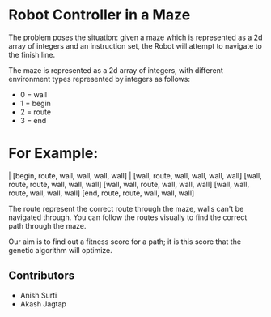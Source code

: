 # Robot Controller in a Maze
The problem poses the situation: given a maze which is represented as a 2d array of integers and an instruction set, the Robot will attempt to navigate to the finish line.

The maze is represented as a 2d array of integers, with different environment types represented by integers as follows:
 - 0 = wall 
 - 1 = begin 
 - 2 = route
 - 3 = end
 
 # For Example:
| [begin, route, wall, wall, wall, wall] |
[wall, route, wall, wall, wall, wall]
[wall, route, route, wall, wall, wall]
[wall, wall, route, wall, wall, wall]
[wall, wall, route, wall, wall, wall]
[end, route, route, wall, wall, wall]

The route represent the correct route through the maze, walls can't be navigated through. You can follow the routes visually to find the correct path through the maze.
 
 Our aim is to find out a fitness score for a path; it is this score that the genetic algorithm will optimize.

## Contributors
- Anish Surti
- Akash Jagtap
